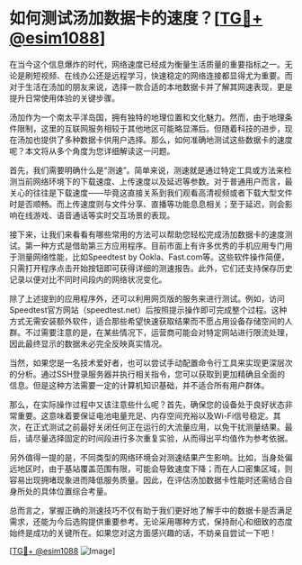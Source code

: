 # 如何测试汤加数据卡的速度？[[TG💪+ @esim1088](https://t.me/s/esim1088)]

在当今这个信息爆炸的时代，网络速度已经成为衡量生活质量的重要指标之一。无论是刷短视频、在线办公还是远程学习，快速稳定的网络连接都显得尤为重要。而对于生活在汤加的朋友来说，选择一款合适的本地数据卡并了解其网速表现，更是提升日常使用体验的关键步骤。

汤加作为一个南太平洋岛国，拥有独特的地理位置和文化魅力。然而，由于地理条件限制，这里的互联网服务相较于其他地区可能略显滞后。但随着科技的进步，现在汤加也提供了多种数据卡供用户选择。那么，如何准确地测试这些数据卡的速度呢？本文将从多个角度为您详细解读这一问题。

首先，我们需要明确什么是“测速”。简单来说，测速就是通过特定工具或方法来检测当前网络环境下的下载速度、上传速度以及延迟等参数。对于普通用户而言，最关心的往往是下载速度——毕竟这直接关系到我们观看高清视频或者下载大型文件时是否顺畅。而上传速度则与文件分享、直播等功能息息相关；至于延迟，则会影响在线游戏、语音通话等实时交互场景的表现。

接下来，让我们来看看有哪些常用的方法可以帮助您轻松完成汤加数据卡的速度测试。第一种方式是借助第三方应用程序。目前市面上有许多优秀的手机应用专门用于测量网络性能，比如Speedtest by Ookla、Fast.com等。这些软件操作简便，只需打开程序点击开始按钮即可获得详细的测速报告。此外，它们还支持保存历史记录以便对比不同时间段内的网络状况变化。

除了上述提到的应用程序外，还可以利用网页版的服务来进行测试。例如，访问Speedtest官方网站（speedtest.net）后按照提示操作即可完成整个过程。这种方式无需安装额外软件，适合那些希望快速获取结果而不愿占用设备存储空间的人群。不过需要注意的是，在某些情况下，运营商可能会对特定网站进行限流处理，因此最终显示的数据未必完全反映真实情况。

当然，如果您是一名技术爱好者，也可以尝试手动配置命令行工具来实现更深层次的分析。通过SSH登录服务器并执行相关指令，您可以获取到更加精确且全面的信息。但是这种方法需要一定的计算机知识基础，并不适合所有用户群体。

那么，在实际操作过程中又该注意些什么呢？首先，确保您的设备处于良好状态非常重要。这意味着要保证电池电量充足、内存空间充裕以及Wi-Fi信号稳定。其次，在正式测试之前最好关闭任何正在运行的大流量应用，以免干扰测量结果。最后，请尽量选择固定的时间段进行多次重复实验，从而得出平均值作为参考依据。

另外值得一提的是，不同类型的网络环境会对测速结果产生影响。比如，当身处偏远地区时，由于基站覆盖范围有限，可能会导致速度下降；而在人口密集区域，则容易出现拥堵现象进而降低服务质量。因此，在评估汤加数据卡性能时还需结合自身所处的具体位置综合考量。

总而言之，掌握正确的测速技巧不仅有助于我们更好地了解手中的数据卡是否满足需求，还能为今后选购提供重要参考。无论采用哪种方式，保持耐心和细致的态度始终是成功的关键所在。如果您对这方面感兴趣的话，不妨亲自尝试一下吧！

[[TG💪+ @esim1088](https://t.me/s/esim1088) ![Image](https://i.postimg.cc/4NQfJmqS/Snipaste-2025-05-13-00-14-12.png)]